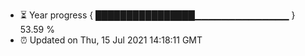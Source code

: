 - ⏳ Year progress { ████████████████▁▁▁▁▁▁▁▁▁▁▁▁▁▁ } 53.59 %
- ⏰ Updated on Thu, 15 Jul 2021 14:18:11 GMT

